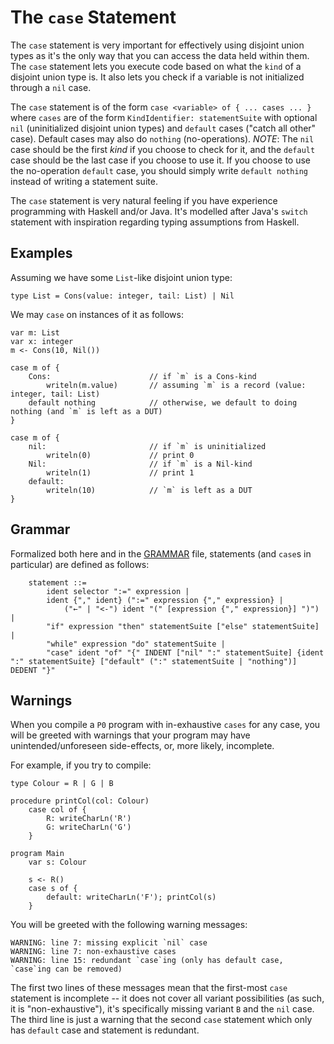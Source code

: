 # The `case` Statement

The `case` statement is very important for effectively using disjoint union types as it's the only way that you can access the data held within them. The `case` statement lets you execute code based on what the `kind` of a disjoint union type is. It also lets you check if a variable is not initialized through a `nil` case.

The `case` statement is of the form `case <variable> of { ... cases ... }` where `cases` are of the form `KindIdentifier: statementSuite` with optional `nil` (uninitialized disjoint union types) and `default` cases ("catch all other" case). Default cases may also do `nothing` (no-operations). _NOTE_: The `nil` case should be the first _kind_ if you choose to check for it, and the `default` case should be the last case if you choose to use it. If you choose to use the no-operation `default` case, you should simply write `default nothing` instead of writing a statement suite.

The `case` statement is very natural feeling if you have experience programming with Haskell and/or Java. It's modelled after Java's `switch` statement with inspiration regarding typing assumptions from Haskell.


## Examples

Assuming we have some `List`-like disjoint union type:
```
type List = Cons(value: integer, tail: List) | Nil
```

We may `case` on instances of it as follows:
```
var m: List
var x: integer
m <- Cons(10, Nil())

case m of {
    Cons:                      // if `m` is a Cons-kind
        writeln(m.value)       // assuming `m` is a record (value: integer, tail: List)
    default nothing            // otherwise, we default to doing nothing (and `m` is left as a DUT)
}

case m of {
    nil:                       // if `m` is uninitialized
        writeln(0)             // print 0
    Nil:                       // if `m` is a Nil-kind
        writeln(1)             // print 1
    default:
        writeln(10)            // `m` is left as a DUT
}
```

## Grammar 

Formalized both here and in the <a href="GRAMMAR.md">GRAMMAR</a> file, statements (and `case`s in particular) are defined as follows:

```
    statement ::=
        ident selector ":=" expression |
        ident {"," ident} (":=" expression {"," expression} |
            ("←" | "<-") ident "(" [expression {"," expression}] ")") |
        "if" expression "then" statementSuite ["else" statementSuite] |
        "while" expression "do" statementSuite |
        "case" ident "of" "{" INDENT ["nil" ":" statementSuite] {ident ":" statementSuite} ["default" (":" statementSuite | "nothing")] DEDENT "}"
```

## Warnings

When you compile a `P0` program with in-exhaustive `cases` for any case, you will be greeted with warnings that your program may have unintended/unforeseen side-effects, or, more likely, incomplete.

For example, if you try to compile:
```
type Colour = R | G | B

procedure printCol(col: Colour)
    case col of {
        R: writeCharLn('R')
        G: writeCharLn('G')
    }

program Main
    var s: Colour

    s <- R()
    case s of {
        default: writeCharLn('F'); printCol(s)
    }
```

You will be greeted with the following warning messages:
```
WARNING: line 7: missing explicit `nil` case
WARNING: line 7: non-exhaustive cases
WARNING: line 15: redundant `case`ing (only has default case, `case`ing can be removed)
```

The first two lines of these messages mean that the first-most `case` statement is incomplete -- it does not cover all variant possibilities (as such, it is "non-exhaustive"), it's specifically missing variant `B` and the `nil` case. The third line is just a warning that the second `case` statement which only has `default` case and statement is redundant. 
